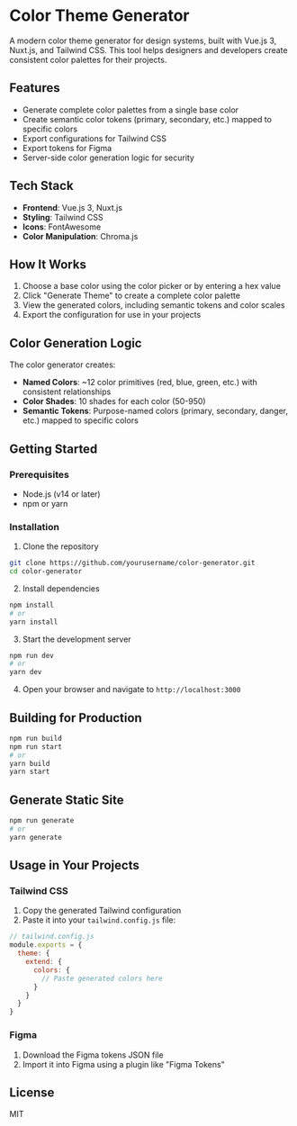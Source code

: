 # Color Theme Generator

A modern color theme generator for design systems, built with Vue.js 3, Nuxt.js, and Tailwind CSS. This tool helps designers and developers create consistent color palettes for their projects.

## Features

- Generate complete color palettes from a single base color
- Create semantic color tokens (primary, secondary, etc.) mapped to specific colors
- Export configurations for Tailwind CSS
- Export tokens for Figma
- Server-side color generation logic for security

## Tech Stack

- **Frontend**: Vue.js 3, Nuxt.js
- **Styling**: Tailwind CSS
- **Icons**: FontAwesome
- **Color Manipulation**: Chroma.js

## How It Works

1. Choose a base color using the color picker or by entering a hex value
2. Click "Generate Theme" to create a complete color palette
3. View the generated colors, including semantic tokens and color scales
4. Export the configuration for use in your projects

## Color Generation Logic

The color generator creates:

- **Named Colors**: ~12 color primitives (red, blue, green, etc.) with consistent relationships
- **Color Shades**: 10 shades for each color (50-950)
- **Semantic Tokens**: Purpose-named colors (primary, secondary, danger, etc.) mapped to specific colors

## Getting Started

### Prerequisites

- Node.js (v14 or later)
- npm or yarn

### Installation

1. Clone the repository
```bash
git clone https://github.com/yourusername/color-generator.git
cd color-generator
```

2. Install dependencies
```bash
npm install
# or
yarn install
```

3. Start the development server
```bash
npm run dev
# or
yarn dev
```

4. Open your browser and navigate to `http://localhost:3000`

## Building for Production

```bash
npm run build
npm run start
# or
yarn build
yarn start
```

## Generate Static Site

```bash
npm run generate
# or
yarn generate
```

## Usage in Your Projects

### Tailwind CSS

1. Copy the generated Tailwind configuration
2. Paste it into your `tailwind.config.js` file:

```js
// tailwind.config.js
module.exports = {
  theme: {
    extend: {
      colors: {
        // Paste generated colors here
      }
    }
  }
}
```

### Figma

1. Download the Figma tokens JSON file
2. Import it into Figma using a plugin like "Figma Tokens"

## License

MIT